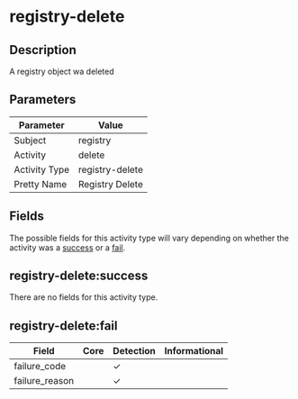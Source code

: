 registry-delete
===============

Description
-----------
A registry object wa deleted

Parameters
----------
| Parameter     | Value           |
| ------------- | --------------- |
| Subject       | registry        |
| Activity      | delete          |
| Activity Type | registry-delete |
| Pretty Name   | Registry Delete |


Fields
------

The possible fields for this activity type will vary depending on whether the activity was a [success](#registry-deletesuccess) or a [fail](#registry-deletefail).


registry-delete:success
-----------------------

There are no fields for this activity type.


registry-delete:fail
--------------------

| Field          | Core | Detection | Informational |
| -------------- | ---- | --------- | ------------- |
| failure_code   |      | &#10003;  |               |
| failure_reason |      | &#10003;  |               |